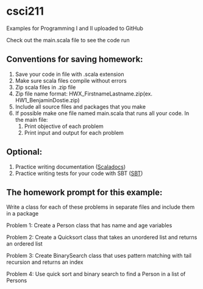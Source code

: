 # csci211
Examples for Programming I and II uploaded to GitHub

Check out the main.scala file to see the code run
## Conventions for saving homework:
1. Save your code in file with .scala extension
2. Make sure scala files compile without errors
3. Zip scala files in .zip file
4. Zip file name format: HWX_FirstnameLastname.zip(ex. HW1_BenjaminDostie.zip)
5. Include all source files and packages that you make
6. If possible make one file named main.scala that runs all your code.
    In the main file:
    1. Print objective of each problem
    2. Print input and output for each problem


## Optional:
1. Practice writing documentation (<a href="https://docs.scala-lang.org/style/scaladoc.html" >Scaladocs</a>)
2. Practice writing tests for your code with SBT (<a href="https://docs.scala-lang.org/scala3/book/tools-sbt.html">SBT</a>)


## The homework prompt for this example:

Write a class for each of these problems in separate files and include them in a package

Problem 1: Create a Person class that has name and age variables

Problem 2: Create a Quicksort class that takes an unordered list  and returns an ordered list

Problem 3: Create BinarySearch class that uses pattern matching with tail recursion and returns an index

Problem 4: Use quick sort and binary search to find a Person in 
a list of Persons
